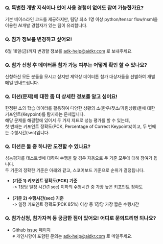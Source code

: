 ### Q. 특별한 개발 지식이나 언어 사용 경험이 없어도 참여 가능한가요?
기본 베이스라인 코드를 제공하지만, 팀당 최소 1명 이상 python/tensor flow/nsml을 이용한 AI개발 경험자가 있는 팀이 유리합니다.


### Q. 참가 정보를 변경하고 싶어요!
6월 18일(금)까지 변경할 정보를 adk-help@aidkr.com 로 보내주세요.


### Q. 참가 신청 후 데이터톤 참가 가능 여부는 어떻게 확인 할 수 있나요?
신청하신 모든 분들을 모시고 싶지만 제약상 데이터톤 참가 대상자들을 선별하여 개별 메일 안내드립니다.


### Q. 미션(문제)에 대한 좀 더 상세한 정보를 알고 싶어요!
한정된 소의 학습 데이터를 활용하여 다양한 상황의 소(한우/젖소/가림상황)들에 대한 키포인트(Keypoint)를 탐지하는 문제입니다. <br>
해당 문제를 해결함에 있어서 두 가지 지표로 성능 평가를 할 수 있는데, <br>
첫 번째는 키포인트 정확도(PCK, Percentage of Correct Keypoints)이고, 두 번째는 수행시간(sec)입니다.


### Q. 미션은 둘 중 하나만 도전할 수 있나요?
성능평가를 테스트셋에 대하여 수행을 할 경우 자동으로 두 기준 모두에 대해 참여가 됩니다. <br>
두 기준의 정확한 기준은 아래와 같고, 스코어보드 기준으로 순위가 결정됩니다. <p>
  - <b>(기준 1) 키포인트 정확도(PCK) 기준 <br></b>
   -> 1장당 일정 시간(1 sec) 이하의 수행시간 중 가장 높은 키포인트 정확도 <br> <br>
  - <b>(기준 2) 수행시간(sec) 기준 <br></b>
   -> 일정 키포인트 정확도(PCK 85%) 이상 중 1장당 가장 짧은 수행시간


### Q. 참가신청, 참가자격 등 궁금한 점이 있어요! 어디로 문의드리면 되나요?
- Github [issue 페이지](https://github.com/AnimalDatathonKorea/adk2021/issues) <br>
※ 개인사항이 포함된 문의는 adk-help@aidkr.com 로 메일주세요.
